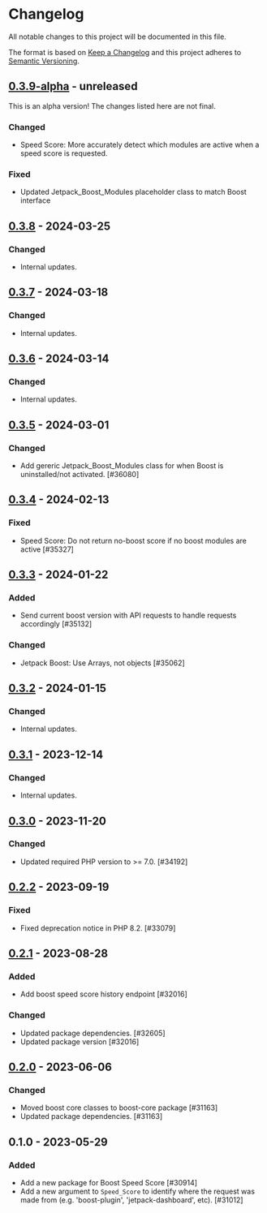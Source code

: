 # Changelog

All notable changes to this project will be documented in this file.

The format is based on [Keep a Changelog](https://keepachangelog.com/en/1.0.0/)
and this project adheres to [Semantic Versioning](https://semver.org/spec/v2.0.0.html).

## [0.3.9-alpha] - unreleased

This is an alpha version! The changes listed here are not final.

### Changed
- Speed Score: More accurately detect which modules are active when a speed score is requested.

### Fixed
- Updated Jetpack_Boost_Modules placeholder class to match Boost interface

## [0.3.8] - 2024-03-25
### Changed
- Internal updates.

## [0.3.7] - 2024-03-18
### Changed
- Internal updates.

## [0.3.6] - 2024-03-14
### Changed
- Internal updates.

## [0.3.5] - 2024-03-01
### Changed
- Add gereric Jetpack_Boost_Modules class for when Boost is uninstalled/not activated. [#36080]

## [0.3.4] - 2024-02-13
### Fixed
- Speed Score: Do not return no-boost score if no boost modules are active [#35327]

## [0.3.3] - 2024-01-22
### Added
- Send current boost version with API requests to handle requests accordingly [#35132]

### Changed
- Jetpack Boost: Use Arrays, not objects [#35062]

## [0.3.2] - 2024-01-15
### Changed
- Internal updates.

## [0.3.1] - 2023-12-14
### Changed
- Internal updates.

## [0.3.0] - 2023-11-20
### Changed
- Updated required PHP version to >= 7.0. [#34192]

## [0.2.2] - 2023-09-19
### Fixed
- Fixed deprecation notice in PHP 8.2. [#33079]

## [0.2.1] - 2023-08-28
### Added
- Add boost speed score history endpoint [#32016]

### Changed
- Updated package dependencies. [#32605]
- Updated package version [#32016]

## [0.2.0] - 2023-06-06
### Changed
- Moved boost core classes to boost-core package [#31163]
- Updated package dependencies. [#31163]

## 0.1.0 - 2023-05-29
### Added
- Add a new package for Boost Speed Score [#30914]
- Add a new argument to `Speed_Score` to identify where the request was made from (e.g. 'boost-plugin', 'jetpack-dashboard', etc). [#31012]

[0.3.9-alpha]: https://github.com/Automattic/jetpack-boost-speed-score/compare/v0.3.8...v0.3.9-alpha
[0.3.8]: https://github.com/Automattic/jetpack-boost-speed-score/compare/v0.3.7...v0.3.8
[0.3.7]: https://github.com/Automattic/jetpack-boost-speed-score/compare/v0.3.6...v0.3.7
[0.3.6]: https://github.com/Automattic/jetpack-boost-speed-score/compare/v0.3.5...v0.3.6
[0.3.5]: https://github.com/Automattic/jetpack-boost-speed-score/compare/v0.3.4...v0.3.5
[0.3.4]: https://github.com/Automattic/jetpack-boost-speed-score/compare/v0.3.3...v0.3.4
[0.3.3]: https://github.com/Automattic/jetpack-boost-speed-score/compare/v0.3.2...v0.3.3
[0.3.2]: https://github.com/Automattic/jetpack-boost-speed-score/compare/v0.3.1...v0.3.2
[0.3.1]: https://github.com/Automattic/jetpack-boost-speed-score/compare/v0.3.0...v0.3.1
[0.3.0]: https://github.com/Automattic/jetpack-boost-speed-score/compare/v0.2.2...v0.3.0
[0.2.2]: https://github.com/Automattic/jetpack-boost-speed-score/compare/v0.2.1...v0.2.2
[0.2.1]: https://github.com/Automattic/jetpack-boost-speed-score/compare/v0.2.0...v0.2.1
[0.2.0]: https://github.com/Automattic/jetpack-boost-speed-score/compare/v0.1.0...v0.2.0

